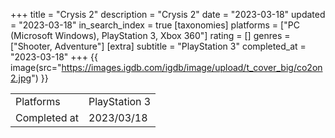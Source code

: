 +++
title = "Crysis 2"
description = "Crysis 2"
date = "2023-03-18"
updated = "2023-03-18"
in_search_index = true
[taxonomies]
platforms = ["PC (Microsoft Windows), PlayStation 3, Xbox 360"]
rating = []
genres = ["Shooter, Adventure"]
[extra]
subtitle = "PlayStation 3"
completed_at = "2023-03-18"
+++
{{ image(src="https://images.igdb.com/igdb/image/upload/t_cover_big/co2on2.jpg") }}

|              |            |
| ------------ | ---------- |
| Platforms    | PlayStation 3 |
| Completed at | 2023/03/18 |

